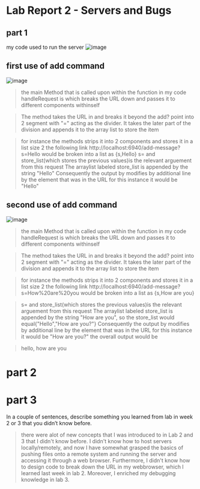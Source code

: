 # Lab Report 2 - Servers and Bugs
## part 1



my code used to run the server
![image](https://user-images.githubusercontent.com/75463270/215680447-28516e71-388a-4bb9-a095-1edf1f976fde.png)





## first use of add command


![image](https://user-images.githubusercontent.com/75463270/215680955-8d32072b-0b67-4cab-8e57-74329efa2e60.png)
  
  > the main Method that is called upon within the function in my code handleRequest is which breaks the URL down and passes it to different components withinself


> The method takes the URL in and breaks it beyond the add? point into 2 segment with "=" acting as the divider. It takes the later part of the division and appends it
> to the array list to store the item

> for instance the methods strips it into 2 components and stores it in a list size 2 the following link http://localhost:6940/add-message?s=Hello would be broken into a list as {s,Hello}
> s=<String> and  store_list(which stores the previous values)is the relevant arguement 
> from this request The arraylist labeled store_list is appended by the string "Hello"
> Consequently the output by modifies by additional line by the element that was in the URL
>for this instance it would be "Hello"
  

## second use of add command
  

  
![image](https://user-images.githubusercontent.com/75463270/215681102-dd4ea5ec-daf5-484a-aa67-5565bff03429.png)
  
  > the main Method that is called upon within the function in my code handleRequest is which breaks the URL down and passes it to different components withinself


> The method takes the URL in and breaks it beyond the add? point into 2 segment with "=" acting as the divider. It takes the later part of the division and appends it
> to the array list to store the item

> for instance the methods strips it into 2 components and stores it in a list size 2 the following link http://localhost:6940/add-message?s=How%20are%20you would be broken into a list as {s,How are you}
  
> s=<String> and  store_list(which stores the previous values)is the relevant arguement 
> from this request The arraylist labeled store_list is appended by the string "How are you", so the store_list would equal{"Hello","How are you?"}
> Consequently the output by modifies by additional line by the element that was in the URL
>for this instance it would be "How are you?"
 > the overall output would be 
  
 > hello,
  >how are you
  
  
  
# part 2
  
  

  
  
  
# part 3
  
  In a couple of sentences, describe something you learned from lab in week 2 or 3 that you didn’t know before.
  > there were alot of new concepts that I was introduced to in Lab 2 and 3 that I didn't know before. I didn't know how to host servers locally/remotely, and now I have somewhat grasped the basics of pushing files onto a remote system and running the server and accessing it through a web browser. Furthermore, I didn't know how to design code to break down the URL in my webbrowser, which I learned last week in lab 2. Moreover, I enriched my debugging knowledge in lab 3.
  
